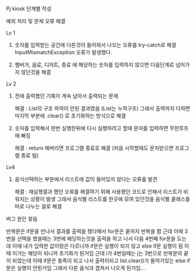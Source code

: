 Pj kiosk 단계별 작성

예외 처리 및 문제 오류 해결

Lv 1 

1. 숫자를 입력받는 공간에 다른것이 들어와서 나오는 오류를 try-catch로 해결
InputMismatchException 오류가 발생했다.

2. 햄버거, 음료, 디저트, 종료 에 해당하는 숫자를 입력하지 않으면 다음단계로 넘어가지 않던것을 해결

Lv 2 

1. 전에 출력했던 기록이 계속 남아서 출력되는 문제
   
   해결 : List의 구조 파악이 안된 결과였음 (List는 누적구조)
   그래서 출력까지 다하면 마지막 부분에 .clear() 로 초기화하는 방식으로 해결

2. 숫자를 입력해서 한번 실행한뒤에 다시 실행하려고 할때 문자를 입력하면 무한루프에 빠짐
   
   해결 : return 해버리면 프로그램 종료로 해결 (처음 시작할때도 문자받으면 프로그램 종료 됨)

Lv4

1. 음식선택하는 부분에서 리스트에 값이 들어있지 않다는 오류를 발견
   
   해결 : 재실행결과 했던 오류를 해결하기 위해 사용했던 코드로 인해서 리스트가 비워지는 상황이 발생
   그래서 음식별 리스트를 한곳에 모여 있던것을 음식별 클래스를 따로 나누는 걸로 해결

버그 원인 찾음

반복문은 if문을 만나서 결과를 출력을 했다해서 for문은 끝까지 반복을 함 
근데 이때 3번을 선택을 했을때는 3번에 해당하는것을 출력을 하고 나서 
다음 4번째 for문을 도는데 이때 내가 입력한 값이랑은 다르니까 if문은 실행이 되지 않고
else if문 실행이 됨 이때 이거는 해당이 되니까 초기화가 된거임
근데 i가 4번일때는 j는 3번으로 반복문의 끝이 되었는데 이때 if문은 충족이 되고 나서 출력이되고
list.clear()가 들어가있는 else if문은 실행이 안된거임
그래서 다른 음식과 겹쳐서 나오게 된거임...
